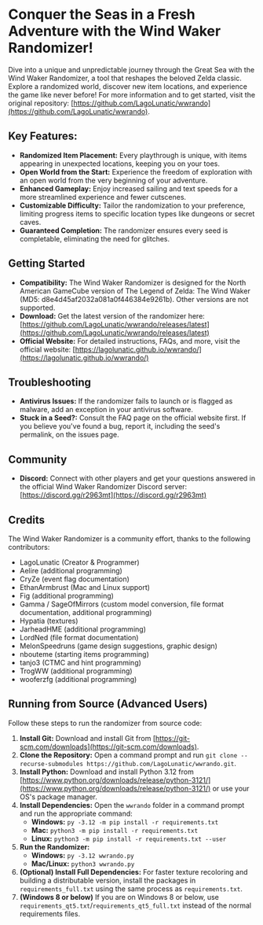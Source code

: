 # Conquer the Seas in a Fresh Adventure with the Wind Waker Randomizer!

Dive into a unique and unpredictable journey through the Great Sea with the Wind Waker Randomizer, a tool that reshapes the beloved Zelda classic.  Explore a randomized world, discover new item locations, and experience the game like never before!  For more information and to get started, visit the original repository: [https://github.com/LagoLunatic/wwrando](https://github.com/LagoLunatic/wwrando).

## Key Features:

*   **Randomized Item Placement:** Every playthrough is unique, with items appearing in unexpected locations, keeping you on your toes.
*   **Open World from the Start:** Experience the freedom of exploration with an open world from the very beginning of your adventure.
*   **Enhanced Gameplay:** Enjoy increased sailing and text speeds for a more streamlined experience and fewer cutscenes.
*   **Customizable Difficulty:** Tailor the randomization to your preference, limiting progress items to specific location types like dungeons or secret caves.
*   **Guaranteed Completion:** The randomizer ensures every seed is completable, eliminating the need for glitches.

## Getting Started

*   **Compatibility:** The Wind Waker Randomizer is designed for the North American GameCube version of The Legend of Zelda: The Wind Waker (MD5: d8e4d45af2032a081a0f446384e9261b). Other versions are not supported.
*   **Download:** Get the latest version of the randomizer here: [https://github.com/LagoLunatic/wwrando/releases/latest](https://github.com/LagoLunatic/wwrando/releases/latest)
*   **Official Website:** For detailed instructions, FAQs, and more, visit the official website: [https://lagolunatic.github.io/wwrando/](https://lagolunatic.github.io/wwrando/)

## Troubleshooting

*   **Antivirus Issues:** If the randomizer fails to launch or is flagged as malware, add an exception in your antivirus software.
*   **Stuck in a Seed?:** Consult the FAQ page on the official website first. If you believe you've found a bug, report it, including the seed's permalink, on the issues page.

## Community

*   **Discord:** Connect with other players and get your questions answered in the official Wind Waker Randomizer Discord server: [https://discord.gg/r2963mt](https://discord.gg/r2963mt)

## Credits

The Wind Waker Randomizer is a community effort, thanks to the following contributors:

*   LagoLunatic (Creator & Programmer)
*   Aelire (additional programming)
*   CryZe (event flag documentation)
*   EthanArmbrust (Mac and Linux support)
*   Fig (additional programming)
*   Gamma / SageOfMirrors (custom model conversion, file format documentation, additional programming)
*   Hypatia (textures)
*   JarheadHME (additional programming)
*   LordNed (file format documentation)
*   MelonSpeedruns (game design suggestions, graphic design)
*   nbouteme (starting items programming)
*   tanjo3 (CTMC and hint programming)
*   TrogWW (additional programming)
*   wooferzfg (additional programming)

## Running from Source (Advanced Users)

Follow these steps to run the randomizer from source code:

1.  **Install Git:** Download and install Git from [https://git-scm.com/downloads](https://git-scm.com/downloads).
2.  **Clone the Repository:** Open a command prompt and run `git clone --recurse-submodules https://github.com/LagoLunatic/wwrando.git`.
3.  **Install Python:** Download and install Python 3.12 from [https://www.python.org/downloads/release/python-3121/](https://www.python.org/downloads/release/python-3121/) or use your OS's package manager.
4.  **Install Dependencies:** Open the `wwrando` folder in a command prompt and run the appropriate command:
    *   **Windows:** `py -3.12 -m pip install -r requirements.txt`
    *   **Mac:** `python3 -m pip install -r requirements.txt`
    *   **Linux:** `python3 -m pip install -r requirements.txt --user`
5.  **Run the Randomizer:**
    *   **Windows:** `py -3.12 wwrando.py`
    *   **Mac/Linux:** `python3 wwrando.py`
6.  **(Optional) Install Full Dependencies:** For faster texture recoloring and building a distributable version, install the packages in `requirements_full.txt` using the same process as `requirements.txt`.
7.  **(Windows 8 or below)** If you are on Windows 8 or below, use `requirements_qt5.txt`/`requirements_qt5_full.txt` instead of the normal requirements files.